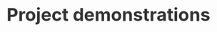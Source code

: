 ---
# Documentation: https://wowchemy.com/docs/page-builder/
widget: pages
headless: true
weight: 25

title: >-
  <h1 style="margin: 0 0 1rem 0;font-size: 2.5rem;line-height: 3.5625rem; color: #333;"><strong>Project demonstrations</strong></h1>
subtitle:

content:
  count: 5
  filters:
    author: ""
    category: ""
    exclude_featured: false
    publication_type: ""
    tag: ""
  offset: 0
  order: desc
  page_type: demo
design:
  view: 2
  columns: "2"
  flip_alt_rows: true
---